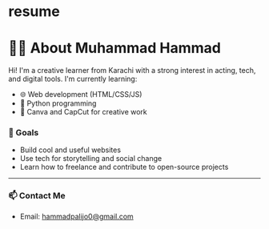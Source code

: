 # resume
# 🙋‍♂️ About Muhammad Hammad

Hi! I'm a creative learner from Karachi with a strong interest in acting, tech, and digital tools. I'm currently learning:

- 🌐 Web development (HTML/CSS/JS)
- 🐍 Python programming
- 🎨 Canva and CapCut for creative work

### 🎯 Goals
- Build cool and useful websites
- Use tech for storytelling and social change
- Learn how to freelance and contribute to open-source projects

---

### 📫 Contact Me
- Email: hammadpalijo0@gmail.com

